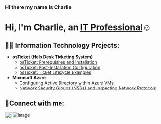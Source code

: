 ### Hi there my name is Charlie
<h1>Hi, I'm Charlie, an <a href="https://linkedin.com/in/CharlieTorres84">IT Professional</a>☺</h1> 

<h2>👨‍💻 Information Technology Projects:</h2>

- <b>osTicket (Help Desk Ticketing System)</b>
  - [osTicket: Prerequisites and Installation](https://github.com/joshmadakorcc/osticket-prereqs)
  - [osTicket: Post-Installation Configuration](https://github.com/CharlieTorres84/post-install-config)
  - [osTicket: Ticket Lifecycle Examples](https://github.com/CharlieTorres84/ticket-lifecycle)
- <b>Microsoft Azure</b>
  - [Configuring  Active Directory within Azure VMs](https://github.com/CharlieTorres84/configure-ad)
  - [Network Security Groups (NSGs) and Inspecting Network Protocols](https://github.com/CharlieTorres84/azure-network-protocols)

<h2>🤳Connect with me:</h2>

[<img align="left" alt="Charlie | LinkedIn" width="22px" src="" />][linkedin]
![image](https://github.com/CharlieTorres84/CharlieTorres84/assets/132946208/9192effb-c519-4bd7-9cc1-6149745fa1c7)

[linkedin]: https://linkedin.com/in/charlie-torres-26b004276
[youtube]: http://www.youtube.com/@SAVAGEGames390
